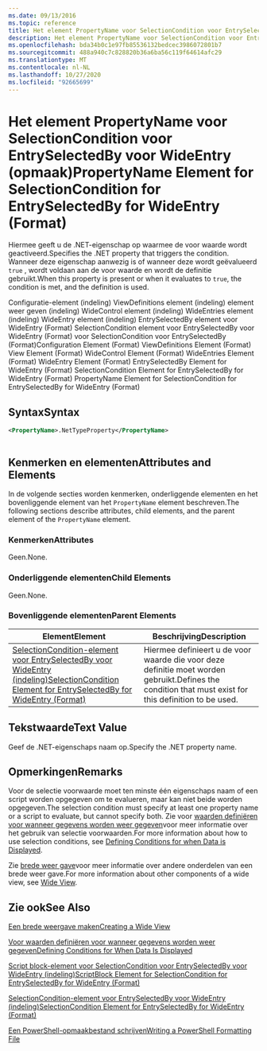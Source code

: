 ```yaml
---
ms.date: 09/13/2016
ms.topic: reference
title: Het element PropertyName voor SelectionCondition voor EntrySelectedBy voor WideEntry (opmaak)
description: Het element PropertyName voor SelectionCondition voor EntrySelectedBy voor WideEntry (opmaak)
ms.openlocfilehash: bda34b0c1e97fb85536132bedcec3986072801b7
ms.sourcegitcommit: 488a940c7c828820b36a6ba56c119f64614afc29
ms.translationtype: MT
ms.contentlocale: nl-NL
ms.lasthandoff: 10/27/2020
ms.locfileid: "92665699"
---
```

# <a name="propertyname-element-for-selectioncondition-for-entryselectedby-for-wideentry-format"></a><span data-ttu-id="51c12-103">Het element PropertyName voor SelectionCondition voor EntrySelectedBy voor WideEntry (opmaak)</span><span class="sxs-lookup"><span data-stu-id="51c12-103">PropertyName Element for SelectionCondition for EntrySelectedBy for WideEntry (Format)</span></span>

<span data-ttu-id="51c12-104">Hiermee geeft u de .NET-eigenschap op waarmee de voor waarde wordt geactiveerd.</span><span class="sxs-lookup"><span data-stu-id="51c12-104">Specifies the .NET property that triggers the condition.</span></span> <span data-ttu-id="51c12-105">Wanneer deze eigenschap aanwezig is of wanneer deze wordt geëvalueerd `true` , wordt voldaan aan de voor waarde en wordt de definitie gebruikt.</span><span class="sxs-lookup"><span data-stu-id="51c12-105">When this property is present or when it evaluates to `true`, the condition is met, and the definition is used.</span></span>

<span data-ttu-id="51c12-106">Configuratie-element (indeling) ViewDefinitions element (indeling) element weer geven (indeling) WideControl element (indeling) WideEntries element (indeling) WideEntry element (indeling) EntrySelectedBy element voor WideEntry (Format) SelectionCondition element voor EntrySelectedBy voor WideEntry (Format) voor SelectionCondition voor EntrySelectedBy (Format)</span><span class="sxs-lookup"><span data-stu-id="51c12-106">Configuration Element (Format) ViewDefinitions Element (Format) View Element (Format) WideControl Element (Format) WideEntries Element (Format) WideEntry Element (Format) EntrySelectedBy Element for WideEntry (Format) SelectionCondition Element for EntrySelectedBy for WideEntry (Format) PropertyName Element for SelectionCondition for EntrySelectedBy for WideEntry (Format)</span></span>

## <a name="syntax"></a><span data-ttu-id="51c12-107">Syntax</span><span class="sxs-lookup"><span data-stu-id="51c12-107">Syntax</span></span>

```xml
<PropertyName>.NetTypeProperty</PropertyName>
```

```csharp

```

## <a name="attributes-and-elements"></a><span data-ttu-id="51c12-108">Kenmerken en elementen</span><span class="sxs-lookup"><span data-stu-id="51c12-108">Attributes and Elements</span></span>

<span data-ttu-id="51c12-109">In de volgende secties worden kenmerken, onderliggende elementen en het bovenliggende element van het `PropertyName` element beschreven.</span><span class="sxs-lookup"><span data-stu-id="51c12-109">The following sections describe attributes, child elements, and the parent element of the `PropertyName` element.</span></span>

### <a name="attributes"></a><span data-ttu-id="51c12-110">Kenmerken</span><span class="sxs-lookup"><span data-stu-id="51c12-110">Attributes</span></span>

<span data-ttu-id="51c12-111">Geen.</span><span class="sxs-lookup"><span data-stu-id="51c12-111">None.</span></span>

### <a name="child-elements"></a><span data-ttu-id="51c12-112">Onderliggende elementen</span><span class="sxs-lookup"><span data-stu-id="51c12-112">Child Elements</span></span>

<span data-ttu-id="51c12-113">Geen.</span><span class="sxs-lookup"><span data-stu-id="51c12-113">None.</span></span>

### <a name="parent-elements"></a><span data-ttu-id="51c12-114">Bovenliggende elementen</span><span class="sxs-lookup"><span data-stu-id="51c12-114">Parent Elements</span></span>

|<span data-ttu-id="51c12-115">Element</span><span class="sxs-lookup"><span data-stu-id="51c12-115">Element</span></span>|<span data-ttu-id="51c12-116">Beschrijving</span><span class="sxs-lookup"><span data-stu-id="51c12-116">Description</span></span>|
|-------------|-----------------|
|[<span data-ttu-id="51c12-117">SelectionCondition-element voor EntrySelectedBy voor WideEntry (indeling)</span><span class="sxs-lookup"><span data-stu-id="51c12-117">SelectionCondition Element for EntrySelectedBy for WideEntry (Format)</span></span>](./selectioncondition-element-for-entryselectedby-for-widecontrol-format.md)|<span data-ttu-id="51c12-118">Hiermee definieert u de voor waarde die voor deze definitie moet worden gebruikt.</span><span class="sxs-lookup"><span data-stu-id="51c12-118">Defines the condition that must exist for this definition to be used.</span></span>|

## <a name="text-value"></a><span data-ttu-id="51c12-119">Tekstwaarde</span><span class="sxs-lookup"><span data-stu-id="51c12-119">Text Value</span></span>

<span data-ttu-id="51c12-120">Geef de .NET-eigenschaps naam op.</span><span class="sxs-lookup"><span data-stu-id="51c12-120">Specify the .NET property name.</span></span>

## <a name="remarks"></a><span data-ttu-id="51c12-121">Opmerkingen</span><span class="sxs-lookup"><span data-stu-id="51c12-121">Remarks</span></span>

<span data-ttu-id="51c12-122">Voor de selectie voorwaarde moet ten minste één eigenschaps naam of een script worden opgegeven om te evalueren, maar kan niet beide worden opgegeven.</span><span class="sxs-lookup"><span data-stu-id="51c12-122">The selection condition must specify at least one property name or a script to evaluate, but cannot specify both.</span></span> <span data-ttu-id="51c12-123">Zie voor [waarden definiëren voor wanneer gegevens worden weer gegeven](./defining-conditions-for-displaying-data.md)voor meer informatie over het gebruik van selectie voorwaarden.</span><span class="sxs-lookup"><span data-stu-id="51c12-123">For more information about how to use selection conditions, see [Defining Conditions for when Data is Displayed](./defining-conditions-for-displaying-data.md).</span></span>

<span data-ttu-id="51c12-124">Zie [brede weer gave](./creating-a-wide-view.md)voor meer informatie over andere onderdelen van een brede weer gave.</span><span class="sxs-lookup"><span data-stu-id="51c12-124">For more information about other components of a wide view, see [Wide View](./creating-a-wide-view.md).</span></span>

## <a name="see-also"></a><span data-ttu-id="51c12-125">Zie ook</span><span class="sxs-lookup"><span data-stu-id="51c12-125">See Also</span></span>

[<span data-ttu-id="51c12-126">Een brede weergave maken</span><span class="sxs-lookup"><span data-stu-id="51c12-126">Creating a Wide View</span></span>](./creating-a-wide-view.md)

[<span data-ttu-id="51c12-127">Voor waarden definiëren voor wanneer gegevens worden weer gegeven</span><span class="sxs-lookup"><span data-stu-id="51c12-127">Defining Conditions for When Data Is Displayed</span></span>](./defining-conditions-for-displaying-data.md)

[<span data-ttu-id="51c12-128">Script block-element voor SelectionCondition voor EntrySelectedBy voor WideEntry (indeling)</span><span class="sxs-lookup"><span data-stu-id="51c12-128">ScriptBlock Element for SelectionCondition for EntrySelectedBy for WideEntry (Format)</span></span>](./scriptblock-element-for-selectioncondition-for-entryselectedby-for-widecontrol-format.md)

[<span data-ttu-id="51c12-129">SelectionCondition-element voor EntrySelectedBy voor WideEntry (indeling)</span><span class="sxs-lookup"><span data-stu-id="51c12-129">SelectionCondition Element for EntrySelectedBy for WideEntry (Format)</span></span>](./selectioncondition-element-for-entryselectedby-for-widecontrol-format.md)

[<span data-ttu-id="51c12-130">Een PowerShell-opmaakbestand schrijven</span><span class="sxs-lookup"><span data-stu-id="51c12-130">Writing a PowerShell Formatting File</span></span>](./writing-a-powershell-formatting-file.md)
